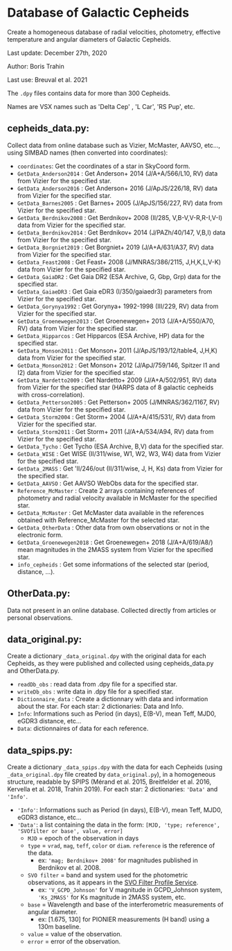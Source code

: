 # Database of Galactic Cepheids

Create a homogeneous database of radial velocities, photometry, effective temperature and angular diameters of Galactic Cepheids.

Last update: December 27th, 2020

Author: Boris Trahin

Last use: Breuval et al. 2021

The `.dpy` files contains data for more than 300 Cepheids.

Names are VSX names such as 'Delta Cep' , 'L Car', 'RS Pup', etc.

## cepheids_data.py:
Collect data from online database such as Vizier, McMaster, AAVSO, etc..., using SIMBAD names (then converted into coordinates):
* `coordinates`: Get the coordinates of a star in SkyCoord form.
* `GetData_Anderson2014` : Get Anderson+ 2014 (J/A+A/566/L10, RV) data from Vizier for the specified star.
* `GetData_Anderson2016` : Get Anderson+ 2016 (J/ApJS/226/18, RV) data from Vizier for the specified star.
* `GetData_Barnes2005` : Get Barnes+ 2005 (J/ApJS/156/227, RV) data from Vizier for the specified star.
* `GetData_Berdnikov2008` : Get Berdnikov+ 2008 (II/285, V,B-V,V-R,R-I,V-I) data from Vizier for the specified star.
* `GetData_Berdnikov2014` : Get Berdnikov+ 2014 (J/PAZh/40/147, V,B,I) data from Vizier for the specified star.
* `GetData_Borgniet2019` : Get Borgniet+ 2019 (J/A+A/631/A37, RV) data from Vizier for the specified star.
* `GetData_Feast2008` : Get Feast+ 2008 (J/MNRAS/386/2115, J,H,K,L,V-K) data from Vizier for the specified star.
* `GetData_GaiaDR2` : Get Gaia DR2 (ESA Archive, G, Gbp, Grp) data for the specified star.
* `GetData_GaiaeDR3` : Get Gaia eDR3 (I/350/gaiaedr3) parameters from Vizier for the specified star.
* `GetData_Gorynya1992` : Get Gorynya+ 1992-1998 (III/229, RV) data from Vizier for the specified star.
* `GetData_Groenewegen2013` : Get Groenewegen+ 2013 (J/A+A/550/A70, RV) data from Vizier for the specified star.
* `GetData_Hipparcos` : Get Hipparcos (ESA Archive, HP) data for the specified star.
* `GetData_Monson2011` : Get Monson+ 2011 (J/ApJS/193/12/table4, J,H,K) data from Vizier for the specified star.
* `GetData_Monson2012` : Get Monson+ 2012 (J/ApJ/759/146, Spitzer I1 and I2) data from Vizier for the specified star.
* `GetData_Nardetto2009` : Get Nardetto+ 2009 (J/A+A/502/951, RV) data from Vizier for the specified star (HARPS data of 8 galactic cepheids with cross-correlation).
* `GetData_Petterson2005` : Get Petterson+ 2005 (J/MNRAS/362/1167, RV) data from Vizier for the specified star.
* `GetData_Storm2004` : Get Storm+ 2004 (J/A+A/415/531/, RV) data from Vizier for the specified star.
* `GetData_Storm2011` : Get Storm+ 2011 (J/A+A/534/A94, RV) data from Vizier for the specified star.
* `GetData_Tycho` : Get Tycho (ESA Archive, B,V) data for the specified star.
* `GetData_WISE` : Get WISE (II/311/wise, W1, W2, W3, W4) data from Vizier for the specified star.
* `GetData_2MASS` : Get 'II/246/out (II/311/wise, J, H, Ks) data from Vizier for the specified star.
* `GetData_AAVSO` : Get AAVSO WebObs data for the specified star.
* `Reference_McMaster` : Create 2 arrays containing references of photometry and radial velocity available in McMaster for the specified star.
* `GetData_McMaster` : Get McMaster data available in the references obtained with Reference_McMaster for the selected star.
* `GetData_OtherData` : Other data from own observations or not in the electronic form.
* `GetData_Groenewegen2018` : Get Groenewegen+ 2018 (J/A+A/619/A8/) mean magnitudes in the 2MASS system from Vizier for the specified star.
* `info_cepheids` : Get some informations of the selected star (period, distance, ...).


## OtherData.py:
Data not present in an online database. Collected directly from articles or personal observations.


## data_original.py:
Create a dictionary `_data_original.dpy` with the original data for each Cepheids, as they were published and collected using cepheids_data.py and OtherData.py.
* `readDb_obs` : read data from .dpy file for a specified star.
* `writeDb_obs` : write data in .dpy file for a specified star.
* `Dictionnaire_data` : Create a dictionnary with data and information about the star.
For each star: 2 dictionaries: Data and Info.
* `Info`: Informations such as Period (in days), E(B-V), mean Teff, MJD0, eGDR3 distance, etc...
* `Data`: dictionnaires of data for each reference.


## data_spips.py:
Create a dictionary `_data_spips.dpy` with the data for each Cepheids (using `_data_original.dpy` file created by `data_original.py`), in a homogeneous structure, readable by SPIPS (Mérand et al. 2015, Breitfelder et al. 2016, Kervella et al. 2018, Trahin 2019).
For each star: 2 dictionaries: `'Data'` and `'Info'`.
* `'Info'`: Informations such as Period (in days), E(B-V), mean Teff, MJD0, eGDR3 distance, etc...
* `'Data'`: a list containing the data in the form: `[MJD, 'type; reference', 'SVOfilter or base', value, error]`
	* `MJD` = epoch of the observation in days
	* `type` = `vrad`, `mag`, `teff`, `color` or `diam`. `reference` is the reference of the data.
		* ex: `'mag; Berdnikov+ 2008'` for magnitudes published in Berdnikov et al. 2008.
	* `SVO filter` = band and system used for the photometric observations, as it appears in the [SVO Filter Profile Service](http://svo2.cab.inta-csic.es/theory/fps/).
		* ex: `'V_GCPD_Johnson'` for V magnitude in GCPD_Johnson system, `'Ks_2MASS'` for Ks magnitude in 2MASS system, etc.
	* `base` = Wavelength and base of the interferometric measurements of angular diameter.
		* ex: \[1.675, 130] for PIONIER measurements (H band) using a 130m baseline.
	* `value` = value of the observation.
	* `error` = error of the observation.
